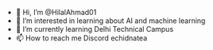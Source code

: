 - 👋 Hi, I’m @HilalAhmad01
- 👀 I’m interested in learning about AI and machine learning
- 🌱 I’m currently learning Delhi Technical Campus 
- 📫 How to reach me Discord echidnatea 

<!---
HilalAhmad01/HilalAhmad01 is a ✨ special ✨ repository because its `README.md` (this file) appears on your GitHub profile.
You can click the Preview link to take a look at your changes.
--->
